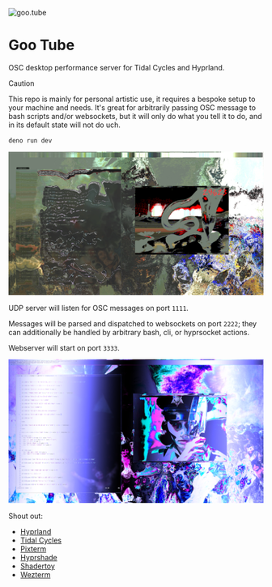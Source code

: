 ![goo.tube](/gootube.gif)

# Goo Tube

OSC desktop performance server for Tidal Cycles and Hyprland.

> [!CAUTION]
> This repo is mainly for personal artistic use, it requires a bespoke setup to your machine and needs. It's great for arbitrarily passing OSC message to bash scripts and/or websockets, but it will only do what you tell it to do, and in its default state will not do uch.

```sh
deno run dev
```

![goo.tube](/1.png)

UDP server will listen for OSC messages on port `1111`.

Messages will be parsed and dispatched to websockets on port `2222`; they
can additionally be handled by arbitrary bash, cli, or hyprsocket actions.

Webserver will start on port `3333`.

![goo.tube](/2.png)

Shout out:

- [Hyprland](https://hypr.land)
- [Tidal Cycles](https://tidalcycles.org)
- [Pixterm](https://github.com/eliukblau/pixterm)
- [Hyprshade](https://github.com/loqusion/hyprshade)
- [Shadertoy](https://shadertoy.com)
- [Wezterm](https://wezterm.org)
